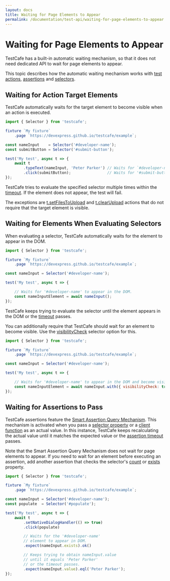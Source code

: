 ```yaml
---
layout: docs
title: Waiting for Page Elements to Appear
permalink: /documentation/test-api/waiting-for-page-elements-to-appear.html
---
```

# Waiting for Page Elements to Appear

TestCafe has a built-in automatic waiting mechanism, so that it does not need dedicated API to wait for page elements to appear.

This topic describes how the automatic waiting mechanism works with [test actions](actions/README.md),
[assertions](assertions/README.md) and [selectors](selecting-page-elements/selectors/README.md).

## Waiting for Action Target Elements

TestCafe automatically waits for the target element to become visible when an action is executed.

```js
import { Selector } from 'testcafe';

fixture `My fixture`
    .page `https://devexpress.github.io/testcafe/example`;

const nameInput    = Selector('#developer-name');
const submitButton = Selector('#submit-button');

test('My test', async t => {
    await t
        .typeText(nameInput, 'Peter Parker') // Waits for `#developer-name`
        .click(submitButton);                // Waits for '#submit-button'
});
```

TestCafe tries to evaluate the specified selector multiple times within the [timeout](selecting-page-elements/selectors/using-selectors.md#selector-timeout).
If the element does not appear, the test will fail.

The exceptions are [t.setFilesToUpload](actions/upload.md#populate-file-upload-input) and [t.clearUpload](actions/upload.md#clear-file-upload-input) actions that do not require that the target element is visible.

## Waiting for Elements When Evaluating Selectors

When evaluating a selector, TestCafe automatically waits for the element to appear in the DOM.

```js
import { Selector } from 'testcafe';

fixture `My fixture`
    .page `https://devexpress.github.io/testcafe/example`;

const nameInput = Selector('#developer-name');

test('My test', async t => {

    // Waits for '#developer-name' to appear in the DOM.
    const nameInputElement = await nameInput();
});
```

TestCafe keeps trying to evaluate the selector until the element appears in the DOM or the [timeout](selecting-page-elements/selectors/using-selectors.md#selector-timeout) passes.

You can additionally require that TestCafe should wait for an element to become visible.
Use the [visibilityCheck](selecting-page-elements/selectors/selector-options.md#optionsvisibilitycheck) selector option for this.

```js
import { Selector } from 'testcafe';

fixture `My fixture`
    .page `https://devexpress.github.io/testcafe/example`;

const nameInput = Selector('#developer-name');

test('My test', async t => {

    // Waits for '#developer-name' to appear in the DOM and become visible.
    const nameInputElement = await nameInput.with({ visibilityCheck: true })();
});
```

## Waiting for Assertions to Pass

TestCafe assertions feature the [Smart Assertion Query Mechanism](assertions/README.md#smart-assertion-query-mechanism).
This mechanism is activated when you pass a [selector property](selecting-page-elements/selectors/using-selectors.md#obtain-element-state)
or a [client function](obtaining-data-from-the-client/README.md) as an actual value. In this instance, TestCafe keeps recalculating the actual
value until it matches the expected value or the [assertion timeout](assertions/README.md#optionstimeout) passes.

Note that the Smart Assertion Query Mechanism does not wait for page elements to appear.
If you need to wait for an element before executing an assertion,
add another assertion that checks the selector's [count](selecting-page-elements/selectors/using-selectors.md#check-if-an-element-exists)
or [exists](selecting-page-elements/selectors/using-selectors.md#check-if-an-element-exists) property.

```js
import { Selector } from 'testcafe';

fixture `My fixture`
    .page `https://devexpress.github.io/testcafe/example`;

const nameInput = Selector('#developer-name');
const populate  = Selector('#populate');

test('My test', async t => {
    await t
        .setNativeDialogHandler(() => true)
        .click(populate)

        // Waits for the '#developer-name'
        // element to appear in DOM.
        .expect(nameInput.exists).ok()

        // Keeps trying to obtain nameInput.value
        // until it equals 'Peter Parker'
        // or the timeout passes.
        .expect(nameInput.value).eql('Peter Parker');
});
```